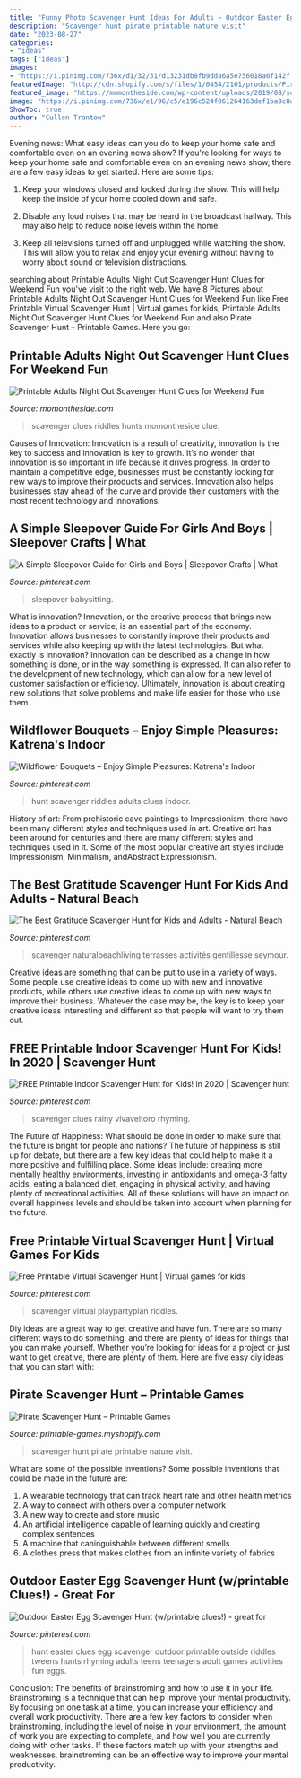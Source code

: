 ```yaml
---
title: "Funny Photo Scavenger Hunt Ideas For Adults ~ Outdoor Easter Egg Scavenger Hunt (w/printable Clues!)"
description: "Scavenger hunt pirate printable nature visit"
date: "2023-08-27"
categories:
- "ideas"
tags: ["ideas"]
images:
- "https://i.pinimg.com/736x/d1/32/31/d13231db8fb9dda6a5e756018a0f142f.jpg"
featuredImage: "http://cdn.shopify.com/s/files/1/0454/2101/products/Pirate-Nature-Scavenger-Hunt_Page_3_grande.jpg?v=1571318940"
featured_image: "https://momontheside.com/wp-content/uploads/2019/08/scavenger-hunts-adults-hero-image-768x960.jpg"
image: "https://i.pinimg.com/736x/e1/96/c5/e196c524f061264163def1ba9c8df6b8.jpg"
ShowToc: true
author: "Cullen Trantow"
---
```



Evening news: What easy ideas can you do to keep your home safe and comfortable even on an evening news show?
If you're looking for ways to keep your home safe and comfortable even on an evening news show, there are a few easy ideas to get started. Here are some tips:
1. Keep your windows closed and locked during the show. This will help keep the inside of your home cooled down and safe.

2. Disable any loud noises that may be heard in the broadcast hallway. This may also help to reduce noise levels within the home.

3. Keep all televisions turned off and unplugged while watching the show. This will allow you to relax and enjoy your evening without having to worry about sound or television distractions.

	

		
searching about Printable Adults Night Out Scavenger Hunt Clues for Weekend Fun you've visit to the right web. We have 8 Pictures about Printable Adults Night Out Scavenger Hunt Clues for Weekend Fun like Free Printable Virtual Scavenger Hunt | Virtual games for kids, Printable Adults Night Out Scavenger Hunt Clues for Weekend Fun and also Pirate Scavenger Hunt – Printable Games. Here you go:
		
    
## Printable Adults Night Out Scavenger Hunt Clues For Weekend Fun

<img loading=lazy src="https://momontheside.com/wp-content/uploads/2019/08/scavenger-hunts-adults-hero-image-768x960.jpg" onerror="this.onerror=null;this.src='https://tse4.mm.bing.net/th?id=OIP.2gYb7MR3FEzAEzDatIJ0nAHaJQ&amp;pid=15.1';" alt="Printable Adults Night Out Scavenger Hunt Clues for Weekend Fun">

_Source: momontheside.com_

>scavenger clues riddles hunts momontheside clue. 

	

Causes of Innovation:
Innovation is a result of creativity, innovation is the key to success and innovation is key to growth. It’s no wonder that innovation is so important in life because it drives progress. In order to maintain a competitive edge, businesses must be constantly looking for new ways to improve their products and services. Innovation also helps businesses stay ahead of the curve and provide their customers with the most recent technology and innovations.

    
## A Simple Sleepover Guide For Girls And Boys | Sleepover Crafts | What

<img loading=lazy src="https://i.pinimg.com/736x/59/f0/2c/59f02c89609f7ef3736338777698de58.jpg" onerror="this.onerror=null;this.src='https://tse4.mm.bing.net/th?id=OIP.wjIwaCL1I-iN3nE5yZnUNAHaKd&amp;pid=15.1';" alt="A Simple Sleepover Guide for Girls and Boys | Sleepover Crafts | What">

_Source: pinterest.com_

>sleepover babysitting. 

	

What is innovation?
Innovation, or the creative process that brings new ideas to a product or service, is an essential part of the economy. Innovation allows businesses to constantly improve their products and services while also keeping up with the latest technologies. But what exactly is innovation?
Innovation can be described as a change in how something is done, or in the way something is expressed. It can also refer to the development of new technology, which can allow for a new level of customer satisfaction or efficiency. Ultimately, innovation is about creating new solutions that solve problems and make life easier for those who use them.

    
## Wildflower Bouquets – Enjoy Simple Pleasures: Katrena&#039;s Indoor

<img loading=lazy src="https://i.pinimg.com/736x/64/a0/88/64a088e9864e4845b68c30a144fa4dfb--scavenger-hunts-scavenger-hunt-riddles-for-adults.jpg" onerror="this.onerror=null;this.src='https://tse1.mm.bing.net/th?id=OIP.3ogz72q6wzze8quPj2wBKgHaFj&amp;pid=15.1';" alt="Wildflower Bouquets – Enjoy Simple Pleasures: Katrena&#039;s Indoor">

_Source: pinterest.com_

>hunt scavenger riddles adults clues indoor. 

	

History of art: From prehistoric cave paintings to Impressionism, there have been many different styles and techniques used in art.
Creative art has been around for centuries and there are many different styles and techniques used in it. Some of the most popular creative art styles include Impressionism, Minimalism, andAbstract Expressionism.

    
## The Best Gratitude Scavenger Hunt For Kids And Adults - Natural Beach

<img loading=lazy src="https://i.pinimg.com/736x/e1/96/c5/e196c524f061264163def1ba9c8df6b8.jpg" onerror="this.onerror=null;this.src='https://tse3.mm.bing.net/th?id=OIP.CO3k_jJpzDN9YtTirPIS_QHaNl&amp;pid=15.1';" alt="The Best Gratitude Scavenger Hunt for Kids and Adults - Natural Beach">

_Source: pinterest.com_

>scavenger naturalbeachliving terrasses activités gentillesse seymour. 

	

Creative ideas are something that can be put to use in a variety of ways. Some people use creative ideas to come up with new and innovative products, while others use creative ideas to come up with new ways to improve their business. Whatever the case may be, the key is to keep your creative ideas interesting and different so that people will want to try them out.

    
## FREE Printable Indoor Scavenger Hunt For Kids! In 2020 | Scavenger Hunt

<img loading=lazy src="https://i.pinimg.com/736x/7a/69/32/7a6932f4f5949a331c589cbdba6641d5.jpg" onerror="this.onerror=null;this.src='https://tse4.mm.bing.net/th?id=OIP.sXTJvHRYXkTBg_TQiJLMagHaK7&amp;pid=15.1';" alt="FREE Printable Indoor Scavenger Hunt for Kids! in 2020 | Scavenger hunt">

_Source: pinterest.com_

>scavenger clues rainy vivaveltoro rhyming. 

	

The Future of Happiness: What should be done in order to make sure that the future is bright for people and nations?
The future of happiness is still up for debate, but there are a few key ideas that could help to make it a more positive and fulfilling place. Some ideas include: creating more mentally healthy environments, investing in antioxidants and omega-3 fatty acids, eating a balanced diet, engaging in physical activity, and having plenty of recreational activities. All of these solutions will have an impact on overall happiness levels and should be taken into account when planning for the future.

    
## Free Printable Virtual Scavenger Hunt | Virtual Games For Kids

<img loading=lazy src="https://i.pinimg.com/736x/7b/e4/1a/7be41aeeeec833394f73696b4205fff7.jpg" onerror="this.onerror=null;this.src='https://tse3.mm.bing.net/th?id=OIP.Kjr_36nfWrkCFkWiG4od8wHaO0&amp;pid=15.1';" alt="Free Printable Virtual Scavenger Hunt | Virtual games for kids">

_Source: pinterest.com_

>scavenger virtual playpartyplan riddles. 

	

Diy ideas are a great way to get creative and have fun. There are so many different ways to do something, and there are plenty of ideas for things that you can make yourself. Whether you’re looking for ideas for a project or just want to get creative, there are plenty of them. Here are five easy diy ideas that you can start with: 

    
## Pirate Scavenger Hunt – Printable Games

<img loading=lazy src="http://cdn.shopify.com/s/files/1/0454/2101/products/Pirate-Nature-Scavenger-Hunt_Page_3_grande.jpg?v=1571318940" onerror="this.onerror=null;this.src='https://tse1.mm.bing.net/th?id=OIP.W95QTHSDxV72DAV8JwAJbgAAAA&amp;pid=15.1';" alt="Pirate Scavenger Hunt – Printable Games">

_Source: printable-games.myshopify.com_

>scavenger hunt pirate printable nature visit. 

	

What are some of the possible inventions?
Some possible inventions that could be made in the future are: 
1. A wearable technology that can track heart rate and other health metrics 
2. A way to connect with others over a computer network 
3. A new way to create and store music 
4. An artificial intelligence capable of learning quickly and creating complex sentences 
5. A machine that caninguishable between different smells 
6. A clothes press that makes clothes from an infinite variety of fabrics 

    
## Outdoor Easter Egg Scavenger Hunt (w/printable Clues!) - Great For

<img loading=lazy src="https://i.pinimg.com/736x/d1/32/31/d13231db8fb9dda6a5e756018a0f142f.jpg" onerror="this.onerror=null;this.src='https://tse1.mm.bing.net/th?id=OIP.W6xLHLftqsqfxrN6mgd-VwHaM_&amp;pid=15.1';" alt="Outdoor Easter Egg Scavenger Hunt (w/printable clues!) - great for">

_Source: pinterest.com_

>hunt easter clues egg scavenger outdoor printable outside riddles tweens hunts rhyming adults teens teenagers adult games activities fun eggs. 

	

Conclusion: The benefits of brainstroming and how to use it in your life.
Brainstroming is a technique that can help improve your mental productivity. By focusing on one task at a time, you can increase your efficiency and overall work productivity. There are a few key factors to consider when brainstroming, including the level of noise in your environment, the amount of work you are expecting to complete, and how well you are currently doing with other tasks. If these factors match up with your strengths and weaknesses, brainstroming can be an effective way to improve your mental productivity.


